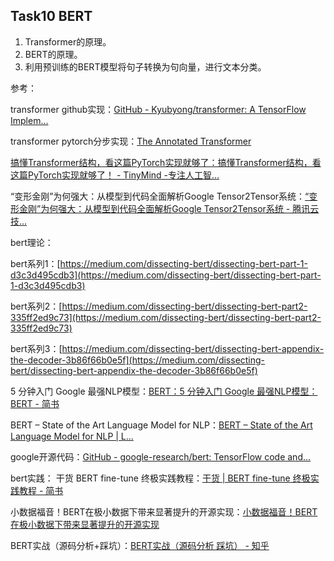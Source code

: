 ## Task10 BERT 
 
1. Transformer的原理。
2. BERT的原理。
3. 利用预训练的BERT模型将句子转换为句向量，进行文本分类。 

参考：

transformer github实现：[GitHub - Kyubyong/transformer: A TensorFlow Implem...](https://github.com/Kyubyong/transformer)

transformer pytorch分步实现：[The Annotated Transformer](http://nlp.seas.harvard.edu/2018/04/03/attention.html)

[搞懂Transformer结构，看这篇PyTorch实现就够了：搞懂Transformer结构，看这篇PyTorch实现就够了！ - TinyMind -专注人工智...](https://www.tinymind.cn/articles/3834)

“变形金刚”为何强大：从模型到代码全面解析Google Tensor2Tensor系统：[“变形金刚”为何强大：从模型到代码全面解析Google Tensor2Tensor系统 - 腾讯云技...](https://segmentfault.com/a/1190000015575985)

bert理论：

bert系列1：[https://medium.com/dissecting-bert/dissecting-bert-part-1-d3c3d495cdb3](https://medium.com/dissecting-bert/dissecting-bert-part-1-d3c3d495cdb3)

bert系列2：[https://medium.com/dissecting-bert/dissecting-bert-part2-335ff2ed9c73](https://medium.com/dissecting-bert/dissecting-bert-part2-335ff2ed9c73)

bert系列3：[https://medium.com/dissecting-bert/dissecting-bert-appendix-the-decoder-3b86f66b0e5f](https://medium.com/dissecting-bert/dissecting-bert-appendix-the-decoder-3b86f66b0e5f)

5 分钟入门 Google 最强NLP模型：[BERT：5 分钟入门 Google 最强NLP模型：BERT - 简书](https://www.jianshu.com/p/d110d0c13063)

BERT – State of the Art Language Model for NLP：[BERT – State of the Art Language Model for NLP | L...](https://www.lyrn.ai/2018/11/07/explained-bert-state-of-the-art-language-model-for-nlp/)

google开源代码：[GitHub - google-research/bert: TensorFlow code and...](https://github.com/google-research/bert)

bert实践：
干货 BERT fine-tune 终极实践教程：[干货 | BERT fine-tune 终极实践教程 - 简书](https://www.jianshu.com/p/aa2eff7ec5c1)

小数据福音！BERT在极小数据下带来显著提升的开源实现：[小数据福音！BERT在极小数据下带来显著提升的开源实现 ](https://mp.weixin.qq.com/s?__biz=MzA3MzI4MjgzMw==&mid=2650752891&idx=5&sn=8a44293a57da96db51b9a13feb6223d7&chksm=871a8305b06d0a134e332a6831dbacc9ee79b28a79658c130fe6162f33211788cab18a55ec90&scene=21#wechat_redirect)

BERT实战（源码分析+踩坑）：[BERT实战（源码分析 踩坑） - 知乎](https://zhuanlan.zhihu.com/p/58471554)